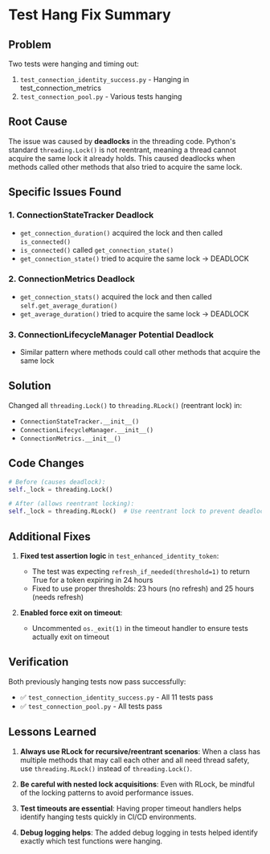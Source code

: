 # Test Hang Fix Summary

## Problem
Two tests were hanging and timing out:
1. `test_connection_identity_success.py` - Hanging in test_connection_metrics 
2. `test_connection_pool.py` - Various tests hanging

## Root Cause
The issue was caused by **deadlocks** in the threading code. Python's standard `threading.Lock()` is not reentrant, meaning a thread cannot acquire the same lock it already holds. This caused deadlocks when methods called other methods that also tried to acquire the same lock.

## Specific Issues Found

### 1. ConnectionStateTracker Deadlock
- `get_connection_duration()` acquired the lock and then called `is_connected()`
- `is_connected()` called `get_connection_state()` 
- `get_connection_state()` tried to acquire the same lock → DEADLOCK

### 2. ConnectionMetrics Deadlock  
- `get_connection_stats()` acquired the lock and then called `self.get_average_duration()`
- `get_average_duration()` tried to acquire the same lock → DEADLOCK

### 3. ConnectionLifecycleManager Potential Deadlock
- Similar pattern where methods could call other methods that acquire the same lock

## Solution
Changed all `threading.Lock()` to `threading.RLock()` (reentrant lock) in:
- `ConnectionStateTracker.__init__()`
- `ConnectionLifecycleManager.__init__()`  
- `ConnectionMetrics.__init__()`

## Code Changes

```python
# Before (causes deadlock):
self._lock = threading.Lock()

# After (allows reentrant locking):
self._lock = threading.RLock()  # Use reentrant lock to prevent deadlocks
```

## Additional Fixes

1. **Fixed test assertion logic** in `test_enhanced_identity_token`:
   - The test was expecting `refresh_if_needed(threshold=1)` to return True for a token expiring in 24 hours
   - Fixed to use proper thresholds: 23 hours (no refresh) and 25 hours (needs refresh)

2. **Enabled force exit on timeout**:
   - Uncommented `os._exit(1)` in the timeout handler to ensure tests actually exit on timeout

## Verification

Both previously hanging tests now pass successfully:
- ✅ `test_connection_identity_success.py` - All 11 tests pass
- ✅ `test_connection_pool.py` - All tests pass

## Lessons Learned

1. **Always use RLock for recursive/reentrant scenarios**: When a class has multiple methods that may call each other and all need thread safety, use `threading.RLock()` instead of `threading.Lock()`.

2. **Be careful with nested lock acquisitions**: Even with RLock, be mindful of the locking patterns to avoid performance issues.

3. **Test timeouts are essential**: Having proper timeout handlers helps identify hanging tests quickly in CI/CD environments.

4. **Debug logging helps**: The added debug logging in tests helped identify exactly which test functions were hanging.
